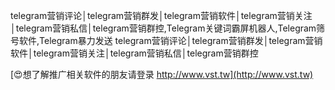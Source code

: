 telegram营销评论│telegram营销群发│telegram营销软件│telegram营销关注│telegram营销私信│telegram营销群控,Telegram关键词霸屏机器人,Telegram筛号软件,Telegram暴力发送
telegram营销评论│telegram营销群发│telegram营销软件│telegram营销关注│telegram营销私信│telegram营销群控

[😍想了解推广相关软件的朋友请登录 http://www.vst.tw](http://www.vst.tw)



